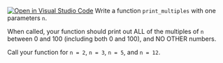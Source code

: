 [![Open in Visual Studio Code](https://classroom.github.com/assets/open-in-vscode-2e0aaae1b6195c2367325f4f02e2d04e9abb55f0b24a779b69b11b9e10269abc.svg)](https://classroom.github.com/online_ide?assignment_repo_id=16858072&assignment_repo_type=AssignmentRepo)
Write a function `print_multiples` with one parameters `n`.

When called, your function should print out ALL of the multiples of `n` between 0 and 100 (including both 0 and 100), and NO OTHER numbers.

Call your function for `n = 2`, `n = 3`, `n = 5`, and `n = 12`.
